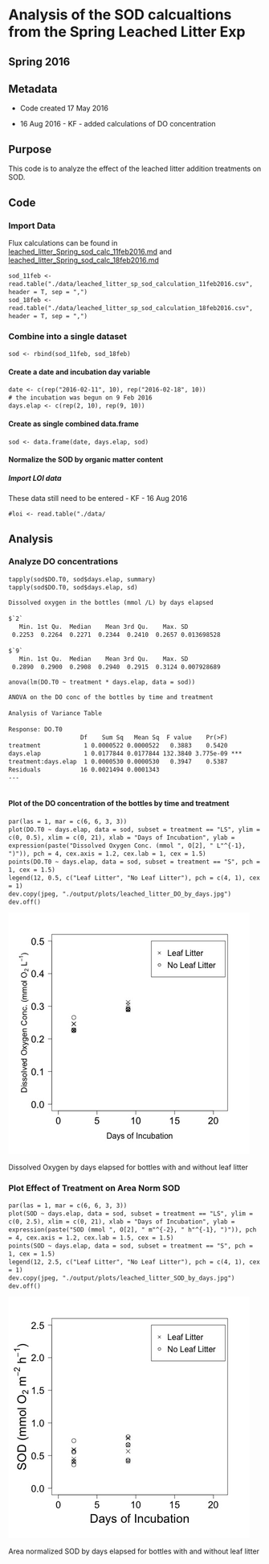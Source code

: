 # Analysis of the SOD calcualtions from the Spring Leached Litter Exp 

## Spring 2016

## Metadata

* Code created 17 May 2016

* 16 Aug 2016 - KF - added calculations of DO concentration 

## Purpose

This code is to analyze the effect of the leached litter addition treatments on SOD. 

## Code
### Import Data

Flux calculations can be found in [leached_litter_Spring_sod_calc_11feb2016.md](https://github.com/KennyPeanuts/CPOM_Flux/blob/master/lab_notebook/analysis/leached_litter_Spring_sod_calc_11feb2016.md) and [leached_litter_Spring_sod_calc_18feb2016.md](https://github.com/KennyPeanuts/CPOM_Flux/blob/master/lab_notebook/analysis/leached_litter_Spring_sod_calc_18feb2016.md)

    sod_11feb <- read.table("./data/leached_litter_sp_sod_calculation_11feb2016.csv", header = T, sep = ",")
    sod_18feb <- read.table("./data/leached_litter_sp_sod_calculation_18feb2016.csv", header = T, sep = ",")

### Combine into a single dataset

    sod <- rbind(sod_11feb, sod_18feb)
    
#### Create a date and incubation day variable

    date <- c(rep("2016-02-11", 10), rep("2016-02-18", 10))
    # the incubation was begun on 9 Feb 2016
    days.elap <- c(rep(2, 10), rep(9, 10))

#### Create as single combined data.frame

    sod <- data.frame(date, days.elap, sod)

#### Normalize the SOD by organic matter content
##### Import LOI data

These data still need to be entered - KF - 16 Aug 2016
 
    #loi <- read.table("./data/

## Analysis
### Analyze DO concentrations

    tapply(sod$DO.T0, sod$days.elap, summary) 
    tapply(sod$DO.T0, sod$days.elap, sd)

~~~~
Dissolved oxygen in the bottles (mmol /L) by days elapsed

$`2`
   Min. 1st Qu.  Median    Mean 3rd Qu.    Max. SD
 0.2253  0.2264  0.2271  0.2344  0.2410  0.2657 0.013698528

$`9`
   Min. 1st Qu.  Median    Mean 3rd Qu.    Max. SD
 0.2890  0.2900  0.2908  0.2940  0.2915  0.3124 0.007928689

~~~~
 
    anova(lm(DO.T0 ~ treatment * days.elap, data = sod))

~~~~
ANOVA on the DO conc of the bottles by time and treatment

Analysis of Variance Table

Response: DO.T0
                    Df    Sum Sq   Mean Sq  F value    Pr(>F)    
treatment            1 0.0000522 0.0000522   0.3883    0.5420    
days.elap            1 0.0177844 0.0177844 132.3840 3.775e-09 ***
treatment:days.elap  1 0.0000530 0.0000530   0.3947    0.5387    
Residuals           16 0.0021494 0.0001343                       
---
 
~~~~
 
#### Plot of the DO concentration of the bottles by time and treatment
    
    par(las = 1, mar = c(6, 6, 3, 3))
    plot(DO.T0 ~ days.elap, data = sod, subset = treatment == "LS", ylim = c(0, 0.5), xlim = c(0, 21), xlab = "Days of Incubation", ylab = expression(paste("Dissolved Oxygen Conc. (mmol ", O[2], " L"^{-1}, ")")), pch = 4, cex.axis = 1.2, cex.lab = 1, cex = 1.5)
    points(DO.T0 ~ days.elap, data = sod, subset = treatment == "S", pch = 1, cex = 1.5)
    legend(12, 0.5, c("Leaf Litter", "No Leaf Litter"), pch = c(4, 1), cex = 1)
    dev.copy(jpeg, "./output/plots/leached_litter_DO_by_days.jpg")
    dev.off()

![Dissolved Oxygen by days elapsed](../output/plots/leached_litter_DO_by_days.jpg)

Dissolved Oxygen by days elapsed for bottles with and without leaf litter

### Plot Effect of Treatment on Area Norm SOD    
    par(las = 1, mar = c(6, 6, 3, 3))
    plot(SOD ~ days.elap, data = sod, subset = treatment == "LS", ylim = c(0, 2.5), xlim = c(0, 21), xlab = "Days of Incubation", ylab = expression(paste("SOD (mmol ", O[2], " m"^{-2}, " h"^{-1}, ")")), pch = 4, cex.axis = 1.2, cex.lab = 1.5, cex = 1.5)
    points(SOD ~ days.elap, data = sod, subset = treatment == "S", pch = 1, cex = 1.5)
    legend(12, 2.5, c("Leaf Litter", "No Leaf Litter"), pch = c(4, 1), cex = 1)
    dev.copy(jpeg, "./output/plots/leached_litter_SOD_by_days.jpg")
    dev.off()


![Area normalized SOD by days elapsed](../output/plots/leached_litter_SOD_by_days.jpg)

Area normalized SOD by days elapsed for bottles with and without leaf litter

